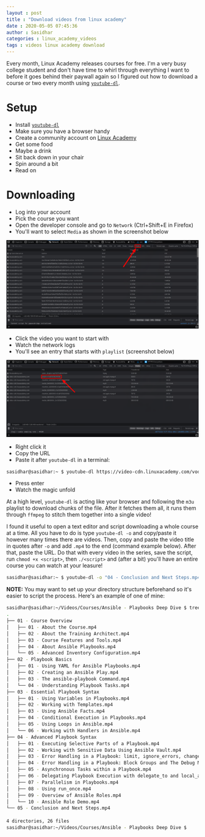 ```yaml
---
layout : post
title : "Download videos from linux academy"
date : 2020-05-05 07:45:36
author : Sasidhar
categories : linux_academy_videos
tags : videos linux academy download
---
```


Every month, Linux Academy releases courses for free. I'm a very busy college student and don't have time to whirl through everything I want to before it goes behind their paywall again so I figured out how to download a course or two every month using [`youtube-dl`](https://github.com/ytdl-org/youtube-dl/).

# Setup
* Install [`youtube-dl`](https://ytdl-org.github.io/youtube-dl/download.html)
* Make sure you have a browser handy
* Create a community account on [Linux Academy](https://linuxacademy.com/join/community)
* Get some food
* Maybe a drink
* Sit back down in your chair
* Spin around a bit
* Read on

# Downloading
* Log into your account
* Pick the course you want
* Open the developer console and go to `Network` (Ctrl+Shift+E in Firefox)
* You'll want to select `Media` as shown in the screenshot below

![](/assets/posts/linux-academy/scrot-1.png)

* Click the video you want to start with
* Watch the network logs
* You'll see an entry that starts with `playlist` (screenshot below)

![](/assets/posts/linux-academy/scrot-2.png)

* Right click it
* Copy the URL
* Paste it after `youtube-dl` in a terminal:

```bash
sasidhar@sasidhar:~ $ youtube-dl https://video-cdn.linuxacademy.com/vods3/_definst_/smil:box/cdnstore/modules/lots-of-stuff-in-here
```

* Press enter
* Watch the magic unfold

At a high level, `youtube-dl` is acting like your browser and following the `m3u` playlist to download chunks of the file. After it fetches them all, it runs them through `ffmpeg` to stitch them together into a single video!

I found it useful to open a text editor and script downloading a whole course at a time. All you have to do is type `youtube-dl -o` and copy/paste it however many times there are videos. Then, copy and paste the video title in quotes after `-o` and add `.mp4` to the end (command example below). After that, paste the URL. Do that with every video in the series, save the script, run `chmod +x <script>`, then `./<script>` and (after a bit) you'll have an entire course you can watch at your leasure!

```bash
sasidhar@sasidhar:~ $ youtube-dl -o "04 - Conclusion and Next Steps.mp4" https://video-cdn.linuxacademy.com/vods3/_definst_/smil:box/cdnstore/modules/lots-of-stuff-here
```

**NOTE:** You may want to set up your directory structure beforehand so it's easier to script the process. Here's an example of one of mine:

```bash
sasidhar@sasidhar:~/Videos/Courses/Ansible - Playbooks Deep Dive $ tree
.
├── 01 - Course Overview
│   ├── 01 - About the Course.mp4
│   ├── 02 - About the Training Architect.mp4
│   ├── 03 - Course Features and Tools.mp4
│   ├── 04 - About Ansible Playbooks.mp4
│   └── 05 - Advanced Inventory Configuration.mp4
├── 02 - Playbook Basics
│   ├── 01 - Using YAML for Ansible Playbooks.mp4
│   ├── 02 - Creating an Ansible Play.mp4
│   ├── 03 - The ansible-playbook Command.mp4
│   └── 04 - Understanding Playbook Tasks.mp4
├── 03 - Essential Playbook Syntax
│   ├── 01 - Using Variables in Playbooks.mp4
│   ├── 02 - Working with Templates.mp4
│   ├── 03 - Using Ansible Facts.mp4
│   ├── 04 - Conditional Execution in Playbooks.mp4
│   ├── 05 - Using Loops in Ansible.mp4
│   └── 06 - Working with Handlers in Ansible.mp4
├── 04 - Advanced Playbook Syntax
│   ├── 01 - Executing Selective Parts of a Playbook.mp4
│   ├── 02 - Working with Sensitive Data Using Ansible Vault.mp4
│   ├── 03 - Error Handling in a Playbook: limit, ignore_errors, changed_when, and failed_when.mp4
│   ├── 04 - Error Handling in a Playbook: Block Groups and The Debug Module.mp4
│   ├── 05 - Asynchronous Tasks within a Playbook.mp4
│   ├── 06 - Delegating Playbook Execution with delegate_to and local_action.mp4
│   ├── 07 - Parallelism in Playbooks.mp4
│   ├── 08 - Using run_once.mp4
│   ├── 09 - Overview of Ansible Roles.mp4
│   └── 10 - Ansible Role Demo.mp4
└── 05 - Conclusion and Next Steps.mp4

4 directories, 26 files
sasidhar@sasidhar:~/Videos/Courses/Ansible - Playbooks Deep Dive $
```
